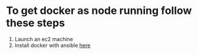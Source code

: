 # To get docker as node running follow these steps

1. Launch an ec2 machine
2. Install docker with ansible [here](https://github.com/tarasowski/jenkinsfile.template/blob/main/jenkins-node-docker-playbook.yml)

